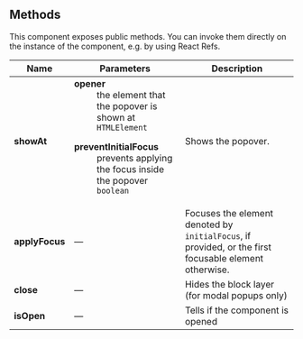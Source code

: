 ## Methods

This component exposes public methods. You can invoke them directly on the instance of the component, e.g. by using React Refs.

| Name           | Parameters                                                                                                                                                                                                                                                                                                                              | Description                                                                                                      |
| -------------- | --------------------------------------------------------------------------------------------------------------------------------------------------------------------------------------------------------------------------------------------------------------------------------------------------------------------------------------- | ---------------------------------------------------------------------------------------------------------------- |
| **showAt**     | <dl><dt className="methodText">**opener**</dt><dd className="methodText">the element that the popover is shown at</dd><dd><code>HTMLElement</code></dd></dl><dl><dt className="methodText">**preventInitialFocus**</dt><dd className="methodText">prevents applying the focus inside the popover</dd><dd><code>boolean</code></dd></dl> | Shows the popover.                                                                                               |
| **applyFocus** | &mdash;                                                                                                                                                                                                                                                                                                                                 | Focuses the element denoted by <code>initialFocus</code>, if provided, or the first focusable element otherwise. |
| **close**      | &mdash;                                                                                                                                                                                                                                                                                                                                 | Hides the block layer (for modal popups only)                                                                    |
| **isOpen**     | &mdash;                                                                                                                                                                                                                                                                                                                                 | Tells if the component is opened                                                                                 |
